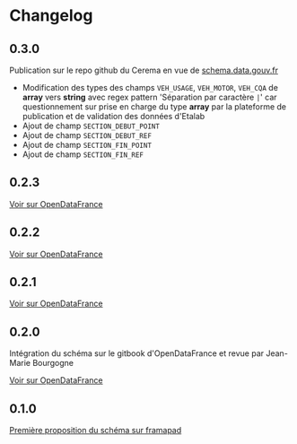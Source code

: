 <MenuSchema />

# Changelog

## 0.3.0

Publication sur le repo github du Cerema en vue de [schema.data.gouv.fr](http://schema.data.gouv.fr/)

- Modification des types des champs `VEH_USAGE`, `VEH_MOTOR`, `VEH_CQA` de **array** vers **string** avec regex pattern 'Séparation par caractère `|`' car questionnement sur prise en charge du type **array** par la plateforme de publication et de validation des données d'Etalab
- Ajout de champ `SECTION_DEBUT_POINT`
- Ajout de champ `SECTION_DEBUT_REF`
- Ajout de champ `SECTION_FIN_POINT`
- Ajout de champ `SECTION_FIN_REF`

## 0.2.3

[Voir sur OpenDataFrance](https://opendatafrance.gitbook.io/fablog/territoires/chantiers/partage-des-donnees/standardisation/arretes-de-circulation#changelog)

## 0.2.2

[Voir sur OpenDataFrance](https://opendatafrance.gitbook.io/fablog/territoires/chantiers/partage-des-donnees/standardisation/arretes-de-circulation#changelog)

## 0.2.1

[Voir sur OpenDataFrance](https://opendatafrance.gitbook.io/fablog/territoires/chantiers/partage-des-donnees/standardisation/arretes-de-circulation#changelog)

## 0.2.0

Intégration du schéma sur le gitbook d'OpenDataFrance et revue par Jean-Marie Bourgogne

[Voir sur OpenDataFrance](https://opendatafrance.gitbook.io/fablog/territoires/chantiers/partage-des-donnees/standardisation/arretes-de-circulation#changelog)

## 0.1.0
[Première proposition du schéma sur framapad](https://lite.framacalc.org/9ms6-schema-circulation)
